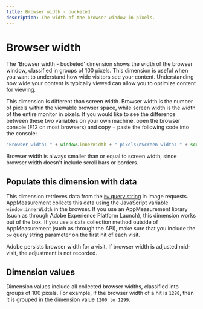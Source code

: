 ```yaml
---
title: Browser width - bucketed
description: The width of the browser window in pixels.
---
```


# Browser width

The 'Browser width - bucketed' dimension shows the width of the browser window, classified in groups of 100 pixels. This dimension is useful when you want to understand how wide visitors see your content. Understanding how wide your content is typically viewed can allow you to optimize content for viewing.

This dimension is different than screen width. Browser width is the number of pixels within the viewable browser space, while screen width is the width of the entire monitor in pixels. If you would like to see the difference between these two variables on your own machine, open the browser console (F12 on most browsers) and copy + paste the following code into the console:

```javascript
"Browser width: " + window.innerWidth + " pixels\nScreen width: " + screen.width + " pixels";
```

Browser width is always smaller than or equal to screen width, since browser width doesn't include scroll bars or borders.

## Populate this dimension with data

This dimension retrieves data from the [`bw` query string](/help/implement/validate/query-parameters.md) in image requests. AppMeasurement collects this data using the JavaScript variable `window.innerWidth` in the browser. If you use an AppMeasurement library (such as through Adobe Experience Platform Launch), this dimension works out of the box. If you use a data collection method outside of AppMeasurement (such as through the API), make sure that you include the `bw` query string parameter on the first hit of each visit.

Adobe persists browser width for a visit. If browser width is adjusted mid-visit, the adjustment is not recorded.

## Dimension values

Dimension values include all collected browser widths, classified into groups of 100 pixels. For example, if the browser width of a hit is `1280`, then it is grouped in the dimension value `1200 to 1299`.
